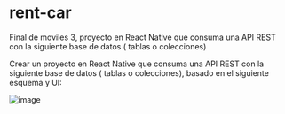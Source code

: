 # rent-car
Final de moviles 3,  proyecto en React Native que consuma una API REST con la siguiente base de datos ( tablas o colecciones)

Crear un proyecto en React Native que consuma una API REST con la siguiente base de datos ( tablas o
colecciones), basado en el siguiente esquema y UI:

![image](https://github.com/amonsalv/rent-car/assets/91292255/68064255-8f18-444b-9711-d372240fc00a)


